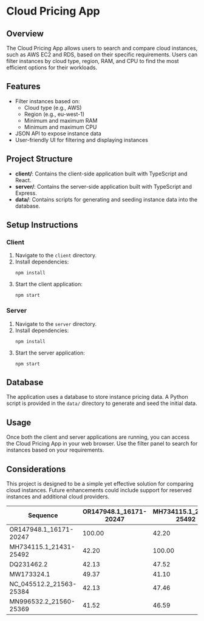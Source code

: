 # Cloud Pricing App

## Overview
The Cloud Pricing App allows users to search and compare cloud instances, such as AWS EC2 and RDS, based on their specific requirements. Users can filter instances by cloud type, region, RAM, and CPU to find the most efficient options for their workloads.

## Features
- Filter instances based on:
  - Cloud type (e.g., AWS)
  - Region (e.g., eu-west-1)
  - Minimum and maximum RAM
  - Minimum and maximum CPU
- JSON API to expose instance data
- User-friendly UI for filtering and displaying instances

## Project Structure
- **client/**: Contains the client-side application built with TypeScript and React.
- **server/**: Contains the server-side application built with TypeScript and Express.
- **data/**: Contains scripts for generating and seeding instance data into the database.

## Setup Instructions

### Client
1. Navigate to the `client` directory.
2. Install dependencies:
   ```
   npm install
   ```
3. Start the client application:
   ```
   npm start
   ```

### Server
1. Navigate to the `server` directory.
2. Install dependencies:
   ```
   npm install
   ```
3. Start the server application:
   ```
   npm start
   ```

## Database
The application uses a database to store instance pricing data. A Python script is provided in the `data/` directory to generate and seed the initial data.

## Usage
Once both the client and server applications are running, you can access the Cloud Pricing App in your web browser. Use the filter panel to search for instances based on your requirements.

## Considerations
This project is designed to be a simple yet effective solution for comparing cloud instances. Future enhancements could include support for reserved instances and additional cloud providers.



| Sequence              | OR147948.1_16171-20247 | MH734115.1_21431-25492 | DQ231462.2 | MW173324.1 | NC_045512.2_21563-25384 | MN996532.2_21560-25369 |
|------------------------|------------------------|------------------------|------------|------------|------------------------|------------------------|
| OR147948.1_16171-20247 | 100.00                 | 42.20                  | 42.13      | 49.37      | 42.13                  | 41.52                  |
| MH734115.1_21431-25492 | 42.20                  | 100.00                 | 47.52      | 41.10      | 47.46                  | 46.59                  |
| DQ231462.2             | 42.13                  | 47.52                  | 100.00     | 68.35      | 73.60                  | 73.43                  |
| MW173324.1             | 49.37                  | 41.10                  | 68.35      | 100.00     | 83.54                  | 78.48                  |
| NC_045512.2_21563-25384| 42.13                  | 47.46                  | 73.60      | 83.54      | 100.00                 | 93.12                  |
| MN996532.2_21560-25369 | 41.52                  | 46.59                  | 73.43      | 78.48      | 93.12                  | 100.00                 |

